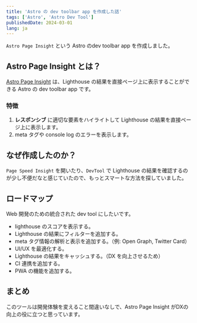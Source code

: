 ```yaml
---
title: 'Astro の dev toolbar app を作成した話'
tags: ['Astro', 'Astro Dev Tool']
publishedDate: 2024-03-01
lang: ja
---
```


`Astro Page Insight` という Astro のdev toolbar app を作成しました。

## Astro Page Insight とは？

[Astro Page Insight](https://www.npmjs.com/package/astro-page-insight) は、Lighthouse の結果を直接ページ上に表示することができる Astro の dev toolbar app です。

### 特徴

1. **レスポンシブ** に適切な要素をハイライトして Lighthouse の結果を直接ページ上に表示します。
2. meta タグや console log のエラーを表示します。

## なぜ作成したのか？

`Page Speed Insight` を開いたり、`DevTool` で Lighthouse の結果を確認するのが少し不便だなと感じていたので、もっとスマートな方法を探していました。

## ロードマップ

Web 開発のための統合された dev tool にしたいです。

-   lighthouse のスコアを表示する。
-   Lighthouse の結果にフィルターを追加する。
-   meta タグ情報の解析と表示を追加する。（例: Open Graph, Twitter Card）
-   UI/UX を最適化する。
-   Lighthouse の結果をキャッシュする。（DX を向上させるため）
-   CI 連携を追加する。
-   PWA の機能を追加する。

## まとめ

このツールは開発体験を変えること間違いなしで、Astro Page Insight がDXの向上の役に立つと思っています。
